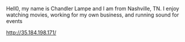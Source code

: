 Hell0, my name is Chandler Lampe and I am from Nashville, TN. I enjoy watching movies, working for my own business, and running sound for events

http://35.184.198.171/
